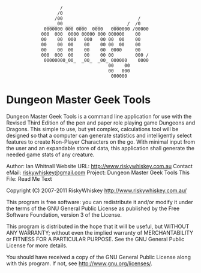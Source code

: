 
                        /
                       /0
                      /00                            /
                   ____00 ___  __    __     __   /  /0
                  0000000 000 0000  0000   0000000 /00000
                 000  000  0000 00000 000 000000    00
                 00    00  000   000   00 00  00    00
                 00    00  00    00    00 00  00    00
                 00    00  00    00    00  0000     00
                 000  000  00    00    00 00        000 /
                  00000000_00_  _00_  _00_ 000000    0000
                                          00    00
                                          00   000
                                           000000

Dungeon Master Geek Tools
================================================================================

Dungeon Master Geek Tools is a command line application for use with the Revised
Third Edition of the pen and paper role playing game Dungeons and Dragons. This
simple to use, but yet complex, calculations tool will be designed so that a
computer can generate statistics and intelligently select features to create
Non-Player Characters on the go. With minimal input from the user and an
expandable store of data, this application shall generate the needed game stats
of any creature.

Author:            Ian Whitnall
Website URL:       http://www.riskywhiskey.com.au
Contact eMail:     riskywhiskey@gmail.com
Project:           Dungeon Master Geek Tools
This File:         Read Me Text

Copyright (C) 2007-2011 RiskyWhiskey http://www.riskywhiskey.com.au/

This program is free software: you can redistribute it and/or modify it under
the terms of the GNU General Public License as published by the Free Software
Foundation, version 3 of the License.

This program is distributed in the hope that it will be useful, but WITHOUT ANY
WARRANTY; without even the implied warranty of MERCHANTABILITY or FITNESS FOR
A PARTICULAR PURPOSE. See the GNU General Public License for more details.

You should have received a copy of the GNU General Public License along with
this program. If not, see http://www.gnu.org/licenses/.
